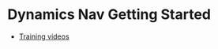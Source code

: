 # Dynamics Nav Getting Started

* [Training videos](https://www.youtube.com/playlist?list=PLmiagIXvxGVORh2vipmZR7KcP0frQdpdr)

